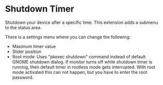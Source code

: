 Shutdown Timer
=============

Shutdown your device after a specific time. This extension adds a submenu to the status area. 


There is a settings menu where you can change the following:
* Maximum timer value
* Slider position
* Root mode: Uses "pkexec shutdown" command instead of default GNOME shutdown dialog. If monitor turns off while shutdown timer is running, then default timer in rootless mode gets interrupted.
  With root mode activated this can not happen, but you have to enter the root password.

